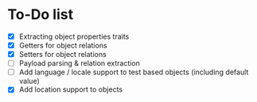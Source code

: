 To-Do list
==========

* [x] Extracting object properties traits
* [x] Getters for object relations
* [x] Setters for object relations
* [ ] Payload parsing & relation extraction
* [ ] Add language / locale support to test based objects (including default value)
* [x] Add location support to objects
